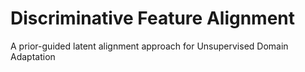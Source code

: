 # Discriminative Feature Alignment
A prior-guided latent alignment approach for Unsupervised Domain Adaptation
